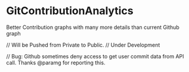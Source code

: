 # GitContributionAnalytics
Better Contribution graphs with many more details than current Github graph

// Will be Pushed from Private to Public. 
// Under Development

// Bug: Github sometimes deny access to get user commit data from API call.  Thanks @paramg  for reporting this.
